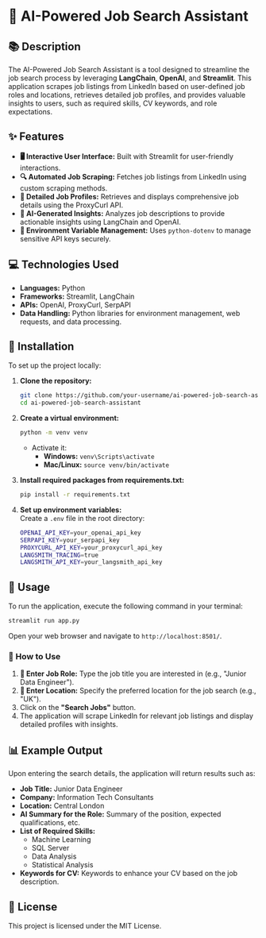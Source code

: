 # 🎉 AI-Powered Job Search Assistant

## 📚 Description
The AI-Powered Job Search Assistant is a tool designed to streamline the job search process by leveraging **LangChain**, **OpenAI**, and **Streamlit**. This application scrapes job listings from LinkedIn based on user-defined job roles and locations, retrieves detailed job profiles, and provides valuable insights to users, such as required skills, CV keywords, and role expectations.

## ✨ Features

- **🖥️ Interactive User Interface:** Built with Streamlit for user-friendly interactions.
- **🔍 Automated Job Scraping:** Fetches job listings from LinkedIn using custom scraping methods.
- **📄 Detailed Job Profiles:** Retrieves and displays comprehensive job details using the ProxyCurl API.
- **🤖 AI-Generated Insights:** Analyzes job descriptions to provide actionable insights using LangChain and OpenAI.
- **🔑 Environment Variable Management:** Uses `python-dotenv` to manage sensitive API keys securely.

## 💻 Technologies Used

- **Languages:** Python
- **Frameworks:** Streamlit, LangChain
- **APIs:** OpenAI, ProxyCurl, SerpAPI
- **Data Handling:** Python libraries for environment management, web requests, and data processing.

## 🚀 Installation

To set up the project locally:

1. **Clone the repository:**
   ```bash
   git clone https://github.com/your-username/ai-powered-job-search-assistant.git
   cd ai-powered-job-search-assistant
   ```

2. **Create a virtual environment:**
   ```bash
   python -m venv venv
   ```
   - Activate it:
     - **Windows:** `venv\Scripts\activate`
     - **Mac/Linux:** `source venv/bin/activate`

3. **Install required packages from requirements.txt:**
   ```bash
   pip install -r requirements.txt
   ```

4. **Set up environment variables:**  
   Create a `.env` file in the root directory:
   ```bash
   OPENAI_API_KEY=your_openai_api_key
   SERPAPI_KEY=your_serpapi_key
   PROXYCURL_API_KEY=your_proxycurl_api_key
   LANGSMITH_TRACING=true
   LANGSMITH_API_KEY=your_langsmith_api_key
   ```

## 🏁 Usage

To run the application, execute the following command in your terminal:
```bash
streamlit run app.py
```
Open your web browser and navigate to `http://localhost:8501/`.

### 🙌 How to Use

1. **📝 Enter Job Role:** Type the job title you are interested in (e.g., "Junior Data Engineer").
2. **📍 Enter Location:** Specify the preferred location for the job search (e.g., "UK").
3. Click on the **"Search Jobs"** button.
4. The application will scrape LinkedIn for relevant job listings and display detailed profiles with insights.

## 📊 Example Output

Upon entering the search details, the application will return results such as:

- **Job Title:** Junior Data Engineer
- **Company:** Information Tech Consultants
- **Location:** Central London
- **AI Summary for the Role:** Summary of the position, expected qualifications, etc. 
- **List of Required Skills:** 
  - Machine Learning
  - SQL Server
  - Data Analysis
  - Statistical Analysis
- **Keywords for CV:** Keywords to enhance your CV based on the job description.

## 📜 License

This project is licensed under the MIT License.
